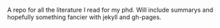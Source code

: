 A repo for all the literature I read for my phd. Will include summarys and hopefully something fancier with jekyll and gh-pages.
